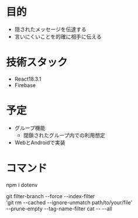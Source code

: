 # 目的
- 隠されたメッセージを伝達する
- 言いにくいことを的確に相手に伝える

# 技術スタック
- React18.3.1
- Firebase

# 予定
- グループ機能
  - 閉鎖されたグループ内での利用想定
- WebとAndroidで実装

# コマンド
npm i dotenv

git filter-branch --force --index-filter \
'git rm --cached --ignore-unmatch path/to/your/file' \
--prune-empty --tag-name-filter cat -- --all

